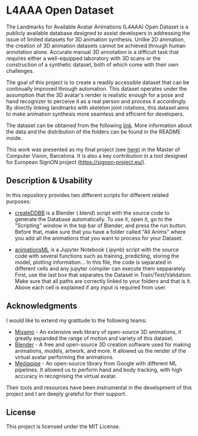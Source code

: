 # L4AAA Open Dataset
The Landmarks for Available Avatar Animations (L4AAA) Open Dataset is a publicly available database designed to assist developers in addressing the issue of limited datasets for 3D animation synthesis. Unlike 2D animation, the creation of 3D animation datasets cannot be achieved through human annotation alone. Accurate manual 3D annotation is a difficult task that requires either a well-equipped laboratory with 3D scans or the construction of a synthetic dataset, both of which come with their own challenges.

The goal of this project is to create a readily accessible dataset that can be continually improved through automation. This dataset operates under the assumption that the 3D avatar's render is realistic enough for a pose and hand recognizer to perceive it as a real person and process it accordingly. By directly linking landmarks with skeleton joint rotations, this dataset aims to make animation synthesis more seamless and efficient for developers.

The dataset can be obtained from the following [link](https://drive.google.com/file/d/1N-t9Pwn2POXmpsGL3vInL04HoXPsIXXd/view?usp=share_link). More information about the data and the distribution of the folders can be found in the README inside.

This work was presented as my final project (see [here](./MasterThesis.pdf)) in the Master of Computer Vision, Barcelona. It is also a key contribution in a tool designed for European SignON project (https://signon-project.eu/).

## Description & Usability
In this repository provides two different scripts for different related purposes:

- [createDDBB](./createDDBB.blend) is a Blender (.blend) script with the source code to generate the Database automatically. To use it, open it, go to the "Scripting" window in the top bar of Blender, and press the run button. Before that, make sure that you have a folder called "All Anims" where you add all the animations that you want to process for your Dataset.

- [animationsML](./animationsML.ipynb) is a Jupyter Notebook (.ipynb) script with the source code with several functions such as training, predicting, storing the model, plotting information... In this file, the code is separated in different cells and any jupyter compiler can execute them sepparately. First, use the last box that separates the Dataset in Train/Test/Validation. Make sure that all paths are correctly linked to your folders and that is it. Above each cell is explained if any input is required from user. 

## Acknowledgments
I would like to extend my gratitude to the following teams:

- [Mixamo](https://www.mixamo.com/) - An extensive web library of open-source 3D animations, it greatly expanded the range of motion and variety of this dataset.
- [Blender](https://www.blender.org/) - A free and open-source 3D creation software used for making animations, models, artwork, and more. It allowed us the render of the virtual avatar performing the animations.
- [Mediapipe](https://github.com/google/mediapipe) - An open-source library from Google with different ML pipelines. It allowed us to perform hand and body tracking, with high accuracy in recognising the virtual avatar.

Their tools and resources have been instrumental in the development of this project and I am deeply grateful for their support.

## License
This project is licensed under the MIT License.
